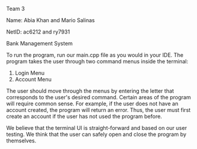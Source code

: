Team 3

Name: Abia Khan and Mario Salinas 

NetID: ac6212 and ry7931

Bank Management System 

To run the program, run our main.cpp file as you would in your IDE. 
The program takes the user through two command menus inside the terminal:
1) Login Menu
2) Account Menu

The user should move through the menus by entering the letter that corresponds to the user's desired command. 
Certain areas of the program will require common sense. For example, if the user does not have an account created, the program will return an error. Thus, the user must first create an account if the user has not used the program before.

We believe that the terminal UI is straight-forward and based on our user testing. We think that the user can safely open and close the program by themselves. 

